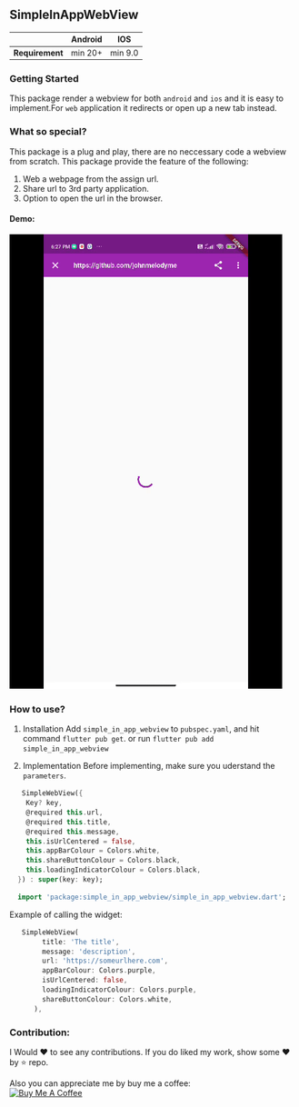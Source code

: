 ## SimpleInAppWebView
 
|                 | Android        | IOS     |
|-----------------|----------------|---------|
| **Requirement** | min 20+        | min 9.0 |

### Getting Started
This package render a webview for both `android` and `ios` and it is easy to implement.For `web` application it redirects or open up a new tab instead. 

### What so special?
This package is a plug and play, there are no neccessary code a webview from scratch. This package provide the feature of the following: 

1. Web a webpage from the assign url.
2. Share url to 3rd party application.
3. Option to open the url in the browser.

#### Demo: 
![demo](demo.gif)

### How to use? 

1. Installation
    Add `simple_in_app_webview` to `pubspec.yaml`, and hit command `flutter pub get`.
    or
    run `flutter pub add simple_in_app_webview`

2. Implementation
   Before implementing, make sure you uderstand the `parameters`.

```dart
   SimpleWebView({
    Key? key,
    @required this.url,
    @required this.title,
    @required this.message,
    this.isUrlCentered = false,
    this.appBarColour = Colors.white,
    this.shareButtonColour = Colors.black,
    this.loadingIndicatorColour = Colors.black,
  }) : super(key: key);
```
  
```dart
  import 'package:simple_in_app_webview/simple_in_app_webview.dart';
```
  
  Example of calling the widget: 
```dart
   SimpleWebView(
        title: 'The title',
        message: 'description',
        url: 'https://someurlhere.com',
        appBarColour: Colors.purple, 
        isUrlCentered: false,
        loadingIndicatorColour: Colors.purple,
        shareButtonColour: Colors.white,
      ),
```

### Contribution: 
I Would ❤️ to see any contributions. If you do liked my work, show some ❤️ by ⭐ repo.

Also you can appreciate me by buy me a coffee:
<br />
<a href="https://www.buymeacoffee.com/johnmelodymel" target="_blank"><img src="https://cdn.buymeacoffee.com/buttons/v2/default-yellow.png" alt="Buy Me A Coffee" style="height: 60px !important;width: 217px !important;" ></a>